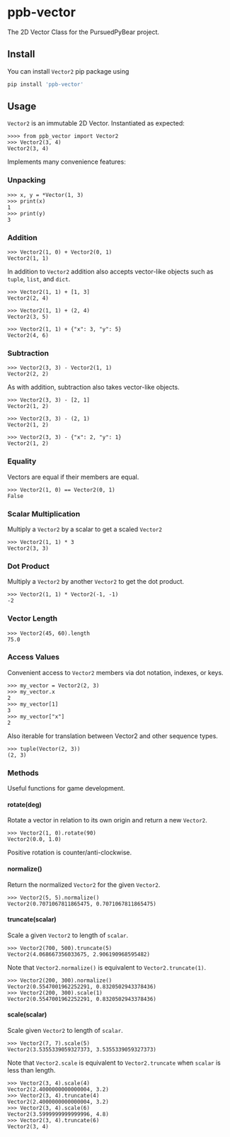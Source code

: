 # ppb-vector
The 2D Vector Class for the PursuedPyBear project.

## Install

You can install `Vector2` pip package using

```bash
pip install 'ppb-vector'
```

## Usage

`Vector2` is an immutable 2D Vector. Instantiated as expected: 

    >>>> from ppb_vector import Vector2
    >>> Vector2(3, 4)
    Vector2(3, 4)

Implements many convenience features:

### Unpacking

    >>> x, y = *Vector(1, 3)
    >>> print(x)
    1
    >>> print(y)
    3
    
### Addition

    >>> Vector2(1, 0) + Vector2(0, 1)
    Vector2(1, 1)

In addition to `Vector2` addition also accepts vector-like objects such as
`tuple`, `list`, and `dict`.

    >>> Vector2(1, 1) + [1, 3]
    Vector2(2, 4)

    >>> Vector2(1, 1) + (2, 4)
    Vector2(3, 5)

    >>> Vector2(1, 1) + {"x": 3, "y": 5}
    Vector2(4, 6)

### Subtraction

    >>> Vector2(3, 3) - Vector2(1, 1)
    Vector2(2, 2)

As with addition, subtraction also takes vector-like objects.

    >>> Vector2(3, 3) - [2, 1]
    Vector2(1, 2)
    
    >>> Vector2(3, 3) - (2, 1)
    Vector2(1, 2)
    
    >>> Vector2(3, 3) - {"x": 2, "y": 1}
    Vector2(1, 2)


### Equality

Vectors are equal if their members are equal.

    >>> Vector2(1, 0) == Vector2(0, 1)
    False

### Scalar Multiplication

Multiply a `Vector2` by a scalar to get a scaled `Vector2`

    >>> Vector2(1, 1) * 3
    Vector2(3, 3)

### Dot Product

Multiply a `Vector2` by another `Vector2` to get the dot product.

    >>> Vector2(1, 1) * Vector2(-1, -1)
    -2

### Vector Length

    >>> Vector2(45, 60).length
    75.0

### Access Values

Convenient access to `Vector2` members via dot notation, indexes, or keys.

    >>> my_vector = Vector2(2, 3)
    >>> my_vector.x
    2
    >>> my_vector[1]
    3
    >>> my_vector["x"]
    2

Also iterable for translation between Vector2 and other sequence types.

    >>> tuple(Vector(2, 3))
    (2, 3)

### Methods

Useful functions for game development.

#### rotate(deg)

Rotate a vector in relation to its own origin and return a new `Vector2`.

    >>> Vector2(1, 0).rotate(90)
    Vector2(0.0, 1.0)

Positive rotation is counter/anti-clockwise.

#### normalize()

Return the normalized `Vector2` for the given `Vector2`.

    >>> Vector2(5, 5).normalize()
    Vector2(0.7071067811865475, 0.7071067811865475)

#### truncate(scalar)

Scale a given `Vector2` to length of `scalar`.

    >>> Vector2(700, 500).truncate(5)
    Vector2(4.068667356033675, 2.906190968595482)

Note that `Vector2.normalize()` is equivalent to `Vector2.truncate(1)`.

    >>> Vector2(200, 300).normalize()
    Vector2(0.5547001962252291, 0.8320502943378436)
    >>> Vector2(200, 300).scale(1)
    Vector2(0.5547001962252291, 0.8320502943378436)

#### scale(scalar)

Scale given `Vector2` to length of `scalar`.

    >>> Vector2(7, 7).scale(5)
    Vector2(3.5355339059327373, 3.5355339059327373)

Note that `Vector2.scale` is equivalent to `Vector2.truncate` when `scalar` is
less than length.

    >>> Vector2(3, 4).scale(4)
    Vector2(2.4000000000000004, 3.2)
    >>> Vector2(3, 4).truncate(4)
    Vector2(2.4000000000000004, 3.2)
    >>> Vector2(3, 4).scale(6)
    Vector2(3.5999999999999996, 4.8)
    >>> Vector2(3, 4).truncate(6)
    Vector2(3, 4)
